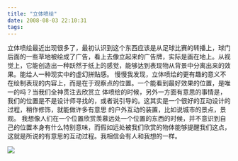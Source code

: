 ```yaml
---
title: "立体喷绘"
date: 2008-08-03 22:10:31
tags:
---
```


立体喷绘最近出现很多了，最初认识到这个东西应该是从足球比赛的转播上，球门后面的一些草地被绘成了广告，看上去像立起来的广告牌，实际是画在地上。从视觉上，它能创造出一种跃然于纸上的感觉，能够达到表现物从背景中分离出来的效果。能给人一种现实中的虚幻拼贴感。 慢慢我发现，立体喷绘的更有趣的意义不在绘制表现的内容上，而是在于观察点的位置。一个能看到最好效果的位置，是唯一的吗？当我们全神贯注去欣赏立 体喷绘的时候，另外一方面有意思的事情是，我们的位置是不是设计师寻找的，或者说引导的。这其实是一个很好的互动设计的过程，稍作修饰，就能做许多有意思 的户外互动的装置，比如说城市的景点，景观。 我想像人们在一个位置欣赏羡慕远处一个位置的东西的时候，并不意识到自己的位置本身有什么特别意味，而假如远处被我们欣赏的物体能够提醒我们这点，这就是所说的有意思的互动过程。我相信会有人和我想的一样。 

![](../../../images/2011/2m-thumb.gif "")